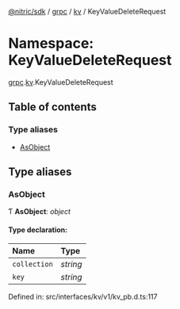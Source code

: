 [@nitric/sdk](../README.md) / [grpc](grpc.md) / [kv](grpc.kv.md) / KeyValueDeleteRequest

# Namespace: KeyValueDeleteRequest

[grpc](grpc.md).[kv](grpc.kv.md).KeyValueDeleteRequest

## Table of contents

### Type aliases

- [AsObject](grpc.kv.keyvaluedeleterequest.md#asobject)

## Type aliases

### AsObject

Ƭ **AsObject**: *object*

#### Type declaration:

Name | Type |
:------ | :------ |
`collection` | *string* |
`key` | *string* |

Defined in: src/interfaces/kv/v1/kv_pb.d.ts:117
